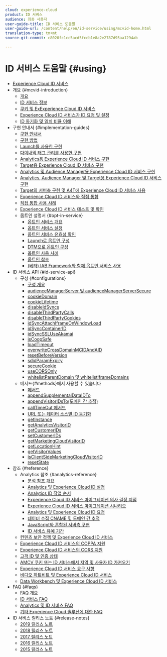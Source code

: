 ```yaml
---
cloud: experience-cloud
product: ID 서비스
audience: 최종 사용자
user-guide-title: ID 서비스 도움말
user-guide-url: /content/help/en/id-service/using/mcvid-home.html
translation-type: tm+mt
source-git-commit: c8020fc1cc5acd5fccb1e8a2e2787d95aa1294ab

---
```



# ID 서비스 도움말 {#using}

+ [Experience Cloud ID 서비스](mcvid-home.md)
+ 개요 {#mcvid-introduction}
   + [개요](mcvid-introduction/mcvid-overview.md)
   + [ID 서비스 정보](mcvid-introduction/mcvid-about-id-service.md)
   + [쿠키 및 ExExperience Cloud ID 서비스](mcvid-introduction/mcvid-cookies.md)
   + [Experience Cloud ID 서비스가 ID 요청 및 설정](mcvid-introduction/mcvid-id-request.md)
   + [ID 동기화 및 일치 비율 이해](mcvid-introduction/mcvid-match-rates.md)
+ 구현 안내서 {#implementation-guides}
   + [구현 안내서](mcvid-implementation-guides/mcvid-implementation-guides.md)
   + [구현 방법](mcvid-implementation-guides/mcvid-implementation-methods.md)
   + [Launch를 사용한 구현](mcvid-implementation-guides/ecid-implement-with-launch.md)
   + [다이내믹 태그 관리를 사용한 구현](mcvid-implementation-guides/mcvid-standard.md)
   + [Analytics용 Experience Cloud ID 서비스 구현](mcvid-implementation-guides/mcvid-setup-analytics.md)
   + [Target용 Experience Cloud ID 서비스 구현](mcvid-implementation-guides/mcvid-setup-target.md)
   + [Analytics 및 Audience Manager용 Experience Cloud ID 서비스 구현](mcvid-implementation-guides/mcvid-setup-aam-analytics.md)
   + [Analytics, Audience Manager 및 Target용 Experience Cloud ID 서비스 구현](mcvid-implementation-guides/mcvid-setup-aam-analytics-target.md)
   + [Target의 서버측 구현 및 A4T에 Experience Cloud ID 서비스 사용](mcvid-implementation-guides/ecid-a4t-target.md)
   + [Experience Cloud ID 서비스와 직접 통합](mcvid-implementation-guides/mcvid-direct-integration.md)
   + [직접 통합 사용 사례](mcvid-implementation-guides/mcvid-direct-integration-examples.md)
   + [Experience Cloud ID 서비스 테스트 및 확인](mcvid-implementation-guides/mcvid-test-verify.md)
   + 옵트인 설명서 {#opt-in-service}
      + [옵트인 서비스 개요](mcvid-implementation-guides/opt-in-service/mcvid-optin-overview.md)
      + [옵트인 서비스 설정](mcvid-implementation-guides/opt-in-service/getting-started.md)
      + [옵트인 서비스 유효성 확인](mcvid-implementation-guides/opt-in-service/testing-optin-and-iab-plugin.md)
      + [Launch로 옵트인 구성](mcvid-implementation-guides/opt-in-service/launch.md)
      + [DTM으로 옵트인 구성](mcvid-implementation-guides/opt-in-service/optin-dtm.md)
      + [옵트인 사용 사례](mcvid-implementation-guides/opt-in-service/use-cases.md)
      + [옵트인 참조](mcvid-implementation-guides/opt-in-service/api.md)
      + [(베타) IAB Framework와 함께 옵트인 서비스 사용](mcvid-implementation-guides/opt-in-service/iab.md)
+ ID 서비스 API {#id-service-api}
   + 구성 {#configurations}
      + [구성 개요](mcvid-library/mcvid-function-vars/mcvid-function-vars.md)
      + [audienceManagerServer 및 audienceManagerServerSecure](mcvid-library/mcvid-function-vars/mcvid-subdomain-config.md)
      + [cookieDomain](mcvid-library/mcvid-function-vars/mcvid-cookiedomain.md)
      + [cookieLifetime](mcvid-library/mcvid-function-vars/mcvid-cookielifetime.md)
      + [disableIdSyncs](mcvid-library/mcvid-function-vars/mcvid-disableidsync.md)
      + [disableThirdPartyCalls](mcvid-library/mcvid-function-vars/mcvid-disablethirdpartycalls.md)
      + [disableThirdPartyCookies](mcvid-library/mcvid-function-vars/mcvid-disable-cookies.md)
      + [idSyncAttachIframeOnWindowLoad](mcvid-library/mcvid-function-vars/mcvid-idsyncattachiframeonwindowload.md)
      + [idSyncContainerID](mcvid-library/mcvid-function-vars/mcvid-idsyncontainerid.md)
      + [idSyncSSLUseAkamai](mcvid-library/mcvid-function-vars/mcvid-idsyncssluseakamai.md)
      + [isCoopSafe](mcvid-library/mcvid-function-vars/mcvid-coopsafe.md)
      + [loadTimeout](mcvid-library/mcvid-function-vars/mcvid-loadtimeout.md)
      + [overwriteCrossDomainMCIDAndAID](mcvid-library/mcvid-function-vars/mcvid-overwrite-visitor-id.md)
      + [resetBeforeVersion](mcvid-library/mcvid-function-vars/mcvid-resetbeforeversion.md)
      + [sdidParamExpiry](mcvid-library/mcvid-function-vars/mcvid-sdidparamexpiry.md)
      + [secureCookie](mcvid-library/mcvid-function-vars/mcvid-securecookie.md)
      + [useCORSOnly](mcvid-library/mcvid-function-vars/mcvid-use-cors-only.md)
      + [whitelistParentDomain 및 whitelistIframeDomains](mcvid-library/mcvid-function-vars/mcvid-whitelistdomain.md)
   + 메서드{#methods}에서 사용할 수 있습니다 
      + [메서드](mcvid-library/mcvid-get-set/mcvid-get-set.md)
      + [appendSupplementalDataIDTo](mcvid-library/mcvid-get-set/mcvid-appendsupplementaldataidto.md)
      + [appendVisitorIDsTo(도메인 간 추적)](mcvid-library/mcvid-get-set/mcvid-appendvisitorid.md)
      + [callTimeOut 메서드](mcvid-library/mcvid-get-set/mcvid-timeout-functions.md)
      + [URL 또는 데이터 소스별 ID 동기화](mcvid-library/mcvid-get-set/mcvid-idsync.md)
      + [getInstance](mcvid-library/mcvid-get-set/mcvid-getinstance.md)
      + [getAnalyticsVisitorID](mcvid-library/mcvid-get-set/mcvid-getanalyticsvisitorid.md)
      + [getCustomerIDs](mcvid-library/mcvid-get-set/mcvid-getcustomerids.md)
      + [setCustomerIDs](mcvid-library/mcvid-get-set/mcvid-setcustomerids.md)
      + [getMarketingCloudVisitorID](mcvid-library/mcvid-get-set/mcvid-getmcvid.md)
      + [getLocationHint](mcvid-library/mcvid-get-set/mcvid-getlocationhint.md)
      + [getVisitorValues](mcvid-library/mcvid-get-set/mcvid-getvisitorvalues.md)
      + [isClientSideMarketingCloudVisitorID](mcvid-library/mcvid-get-set/mcvid-client-side-id.md)
      + [resetState](mcvid-library/mcvid-get-set/mcvid-resetstate.md)
+ 참조 {#reference}
   + Analytics 참조 {#analytics-reference}
      + [분석 참조 개요](mcvid-reference/mcvid-analytics-reference/mcvid-analytics-reference.md)
      + [Analytics 및 Experience Cloud ID 설정](mcvid-reference/mcvid-analytics-reference/mcvid-analytics-ids.md)
      + [Analytics ID 작업 순서](mcvid-reference/mcvid-analytics-reference/mcvid-analytics-order-of-operations.md)
      + [Experience Cloud ID 서비스 마이그레이션 의사 결정 지점](mcvid-reference/mcvid-analytics-reference/mcvid-migration-decisions.md)
      + [Experience Cloud ID 서비스 마이그레이션 시나리오](mcvid-reference/mcvid-analytics-reference/mcvid-migration-scenarios.md)
      + [Analytics 및 Experience Cloud ID 요청](mcvid-reference/mcvid-analytics-reference/mcvid-legacy-analytics.md)
      + [데이터 수집 CNAME 및 도메인 간 추적](mcvid-reference/mcvid-analytics-reference/mcvid-cname.md)
      + [JavaScript와 혼합된 서버측 구현](mcvid-reference/mcvid-analytics-reference/mcvid-server-side.md)
      + [ID 서비스 유예 기간](mcvid-reference/mcvid-analytics-reference/mcvid-grace-period.md)
   + [컨텐츠 보안 정책 및 Experience Cloud ID 서비스](mcvid-reference/mcvid-csp.md)
   + [Experience Cloud ID 서비스의 COPPA 지원](mcvid-reference/mcvid-coppa.md)
   + [Experience Cloud ID 서비스의 CORS 지원](mcvid-reference/mcvid-cors.md)
   + [고객 ID 및 인증 상태](mcvid-reference/mcvid-authenticated-state.md)
   + [AMCV 쿠키 또는 ID 서비스에서 지역 및 사용자 ID 가져오기](mcvid-reference/mcvid-regions.md)
   + [Experience Cloud ID 서비스 요구 사항](mcvid-reference/mcvid-requirements.md)
   + [비디오 하트비트 및 Experience Cloud ID 서비스](mcvid-reference/mcvid-heartbeat.md)
   + [Data Workbench 및 Experience Cloud ID 서비스](mcvid-reference/mcvid-dwb.md)
+ FAQ {#faqs}
   + [FAQ 개요](mcvid-faq-intro/mcvid-faq-intro.md)
   + [ID 서비스 FAQ](mcvid-faq-intro/mcvid-faq.md)
   + [Analytics 및 ID 서비스 FAQ](mcvid-faq-intro/mcvid-analytics-faq.md)
   + [기타 Experience Cloud 솔루션에 대한 FAQ](mcvid-faq-intro/mcvid-other-faq.md)
+ ID 서비스 릴리스 노트 {#release-notes}
   + [2019 릴리스 노트](mcvid-release-notes/mcvid-release-notes.md)
   + [2018 릴리스 노트](mcvid-release-notes/mcvid-notes-2018.md)
   + [2017 릴리스 노트](mcvid-release-notes/mcvid-notes-2017.md)
   + [2016 릴리스 노트](mcvid-release-notes/mcvid-notes-2016.md)
   + [2015 릴리스 노트](mcvid-release-notes/mcvid-notes-2015.md)
